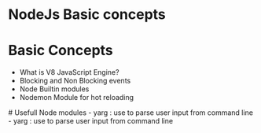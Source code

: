 # NodeJs Basic concepts
<h1>Basic Concepts</h1>
<ul>
    <li>What is V8 JavaScript Engine?</li>
    <li>Blocking and Non Blocking events</li>
    <li>Node Builtin modules</li>
    <li>Nodemon Module for hot reloading</li>
</ul>
# Usefull Node modules
- yarg : use to parse user input from command line
- yarg : use to parse user input from command line
